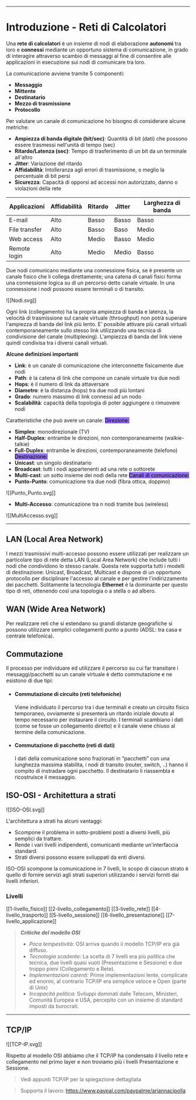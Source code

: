```table-of-contents
```

---

# Introduzione - Reti di Calcolatori
Una **rete di calcolatori** è un insieme di nodi di elaborazione **autonomi** tra loro e **connessi** mediante un opportuno sistema di comunicazione, in grado di interagire attraverso scambio di messaggi al fine di consentire alle applicazioni in esecuzione sui nodi di comunicare tra loro.

La comunicazione avviene tramite 5 componenti:
- **Messaggio**
- **Mittente**
- **Destinatario**
- **Mezzo di trasmissione**
- **Protocollo**

Per valutare un canale di comunicazione ho bisogno di considerare alcune metriche:
- **Ampiezza di banda digitale (bit/sec)**: Quantità di bit (dati) che possono essere trasmessi nell'unità di tempo (sec)
- **Ritardo/Latenza (sec)**: Tempo di trasferimento di un bit da un terminale all'altro
- **Jitter**: Variazione del ritardo
- **Affidabilità**: Intolleranza agli errori di trasmissione, o meglio la percentuale di bit persi
- **Sicurezza**: Capacità di opporsi ad accessi non autorizzato, danno o violazioni della rete

| Applicazioni  | Affidabilità | Ritardo | Jitter | Larghezza di banda |
| ------------- | ------------ | ------- | ------ | ------------------ |
| E-mail        | Alto         | Basso   | Basso  | Basso              |
| File transfer | Alto         | Basso   | Baso   | Medio              |
| Web access    | Alto         | Medio   | Basso  | Medio              |
| Remote login  | Alto         | Medio   | Medio  | Basso              |

Due nodi comunicano mediante una connessione fisica, se è presente un canale fisico che li collega direttamente; una catena di canali fisici forma una connessione logica su di un percorso detto canale virtuale.
In una connessione i nodi possono essere terminali o di transito.

![[Nodi.svg]]

Ogni link (collegamento) ha la propria ampiezza di banda e latenza, la velocità di trasmissione sul canale virtuale (throughput) non potrà superare l'ampiezza di banda del link più lento.
E' possibile attivare più canali virtuali contemporaneamente sullo stesso link utilizzando una tecnica di condivisione del canale (multiplexing). 
L'ampiezza di banda del link viene quindi condivisa tra i diversi canali virtuali.

**Alcune definizioni importanti**
- **Link**: è un canale di comunicazione che interconnette fisicamente due nodi
- **Path**: è la catena di link che compone un canale virtuale tra due nodi
- **Hops**: è il numero di link da attaversare
- **Diametro**: è la distanza (hops) tra due nodi più lontani
- **Grado**: numero massimo di link connessi ad un nodo
- **Scalabilità**: capacità della topologia di poter aggiungere o rimuovere nodi

Caratteristiche che può avere un canale:
<mark style="background: #946EFA"> Direzione: </mark>
- **Simplex**: monodirezionale (TV)
- **Half-Duplex**: entrambe le direzioni, non contenporaneamente (walkie-talkie)
- **Full-Duplex**: entrambe le direzioni, contemporaneamente (telefono)
<mark style="background: #946EFA"> Destinazione: </mark>
- **Unicast**: un singolo destinatario
- **Broadcast**: tutti i nodi appartenenti ad una rete o sottorete
- **Multi-cast**: un sotto insieme dei nodi della rete
<mark style="background: #946EFA"> Canali di comunicazione: </mark>
- **Punto-Punto**: comunicazione tra due nodi (fibra ottica, doppino)

![[Punto_Punto.svg]]

- **Multi-Accesso**: comunicazione tra n nodi tramite bus (wireless)

![[MultiAccesso.svg]]

---

## LAN (Local Area Network)

I mezzi trasmissivi multi-accesso possono essere utilizzati per realizzare un particolare tipo di rete detta LAN (Local Area Network) che include tutti i nodi che condividono lo stesso canale.
Questa rete supporta tutti i modelli di destinazione: Unicast, Broadcast, Multicast e dispone di un opportuno protocollo per disciplinare l'accesso al canale e per gestire l'indirizzamento dei pacchetti.
Solitamente la tecnologia **Ethernet** è la dominante per questo tipo di reti, ottenendo così una topologia o a stella o ad albero.

## WAN (Wide Area Network)

Per realizzare reti che si estendano su grandi distanze geografiche si possono utilizzare semplici collegamenti punto a punto (ADSL: tra casa e centrale telefonica).

## Commutazione
Il processo per individuare ed utilizzare il percorso su cui far transitare i messaggi/pacchetti su un canale virtuale è detto commutazione e ne esistono di due tipi:
- #### Commutazione di circuito (reti telefoniche)
	Viene individuato il percorso tra i due terminali e creato un circuito fisico temporaneo, ovviamente si presenterà un ritardo iniziale dovuto al tempo necessario per instaurare il circuito. 
	I terminali scambiano i dati (come se fosse un collegamento diretto) e il canale viene chiuso al termine della comunicazione.
- #### Commutazione di pacchetto (reti di dati)
	I dati della comunicazione sono frazionati in “pacchetti” con una lunghezza massima stabilita, i nodi di transito (router, switch, ..) hanno il compito di instradare ogni pacchetto. 
	Il destinatario li riassembla e ricostruisce il messaggio.

## ISO-OSI - Architettura a strati

![[ISO-OSI.svg]]

L'architettura a strati ha alcuni vantaggi:
- Scompone il problema in sotto-problemi posti a diversi livelli, più semplici da trattare.
- Rende i vari livelli indipendenti, comunicanti mediante un'interfaccia standard.
- Strati diversi possono essere sviluppati da enti diversi.

ISO-OSI scompone la comunicazione in 7 livelli, lo scopo di ciascun strato è quello di fornire servizi agli strati superiori utilizzando i servizi forniti dai livelli inferiori.

### Livelli
[[1-livello_fisico]]
[[2-livello_collegamento]]
[[3-livello_rete]]
[[4-livello_trasporto]]
[[5-livello_sessione]]
[[6-livello_presentazione]]
[[7-livello_applicazione]]

>***Critiche del modello OSI***
>  - *Poca tempestività*: OSI arriva quando il modello TCP/IP era già diffuso.
>  - *Tecnologia scadente:* La scelta di 7 livelli era più politica che tecnica, due livelli quasi vuoti (Presentazione e Sessione) e due troppo pieni (Collegamento e Rete).
>  - *Implementazioni carenti:* Prime implementazioni lente, complicate ed enormi, al contrario TCP/IP era semplice veloce e Open (parte di Unix)
>  - *Incapacità politica:* Sviluppi dominati dalle Telecom, Ministeri, Comunità Europea e USA, percepito con un insieme di standard imposti da burocrati.

---

## TCP/IP

![[TCP-IP.svg]]

Rispetto al modello OSI abbiamo che il TCP/IP ha condensato il livello rete e collegamento nel primo layer e non troviamo più i livelli Presentazione e Sessione.

>Vedi appunti TCP/IP per la spiegazione dettagliata

> Supporta il lavoro: https://www.paypal.com/paypalme/ariannacipolla